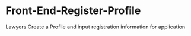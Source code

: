 # Front-End-Register-Profile

Lawyers Create a Profile and input registration information for application 
